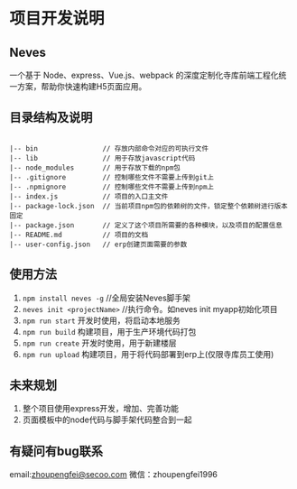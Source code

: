 # 项目开发说明

## Neves
一个基于 Node、express、Vue.js、webpack 的深度定制化寺库前端工程化统一方案，帮助你快速构建H5页面应用。

## 目录结构及说明

```

|-- bin                // 存放内部命令对应的可执行文件
|-- lib                // 用于存放javascript代码
|-- node_modules       // 用于存放下载的npm包
|-- .gitignore         // 控制哪些文件不需要上传到git上
|-- .npmignore         // 控制哪些文件不需要上传到npm上
|-- index.js           // 项目的入口主文件
|-- package-lock.json  // 当前项目npm包的依赖树的文件，锁定整个依赖树进行版本固定
|-- package.json       // 定义了这个项目所需要的各种模块，以及项目的配置信息
|-- README.md          // 项目的文档
|-- user-config.json   // erp创建页面需要的参数

```

## 使用方法
1. `npm install neves -g` //全局安装Neves脚手架
2. `neves init <projectName>` //执行命令。如neves init myapp初始化项目
3. `npm run start` 开发时使用，将启动本地服务
4. `npm run build` 构建项目，用于生产环境代码打包
5. `npm run create` 开发时使用，用于新建楼层
6. `npm run upload` 构建项目，用于将代码部署到erp上(仅限寺库员工使用)

## 未来规划
1. 整个项目使用express开发，增加、完善功能
2. 页面模板中的node代码与脚手架代码整合到一起

## 有疑问有bug联系
email:zhoupengfei@secoo.com
微信：zhoupengfei1996


